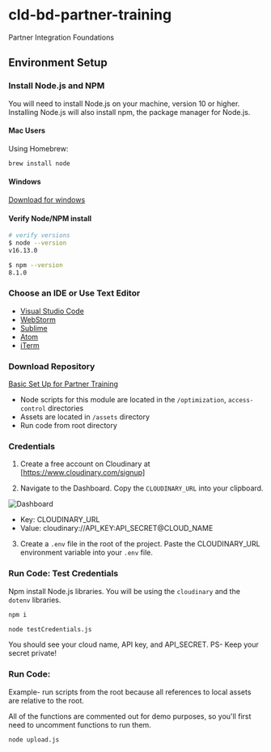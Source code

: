 # cld-bd-partner-training
Partner Integration Foundations
## Environment Setup

### Install Node.js and NPM
You will need to install Node.js on your machine, version 10 or higher.
 Installing Node.js will also install npm, the package manager for Node.js.

#### Mac Users
Using Homebrew:

```bash
brew install node
```

#### Windows
[Download for windows](https://nodejs.org/en/download/)

#### Verify Node/NPM install

```bash
# verify versions
$ node --version
v16.13.0

$ npm --version
8.1.0
```

### Choose an IDE or Use Text Editor

- [Visual Studio Code](https://code.visualstudio.com/download) 
- [WebStorm](https://www.jetbrains.com/webstorm/) 
- [Sublime](https://www.sublimetext.com/) 
- [Atom](https://atom.io/) 
- [iTerm](https://iterm2.com/) 

### Download Repository

[Basic Set Up for Partner Training](https://github.com/cloudinary-training/cld-bd-partner-training)

- Node scripts for this module are located in the  `/optimization`, `access-control` directories
- Assets are located in `/assets` directory
- Run code from root directory 

### Credentials

1. Create a free account on Cloudinary at [https://www.cloudinary.com/signup]

2. Navigate to the Dashboard. Copy the `CLOUDINARY_URL` into your clipboard.

![Dashboard](/assets/env_variable.png)

- Key: CLOUDINARY_URL
- Value: cloudinary://API_KEY:API_SECRET@CLOUD_NAME


3. Create a `.env` file in the root of the project. Paste the CLOUDINARY_URL environment variable into your `.env` file.

### Run Code: Test Credentials

Npm install Node.js libraries. You will be using the `cloudinary` and the `dotenv` libraries.

```bash
npm i
```

```bash
node testCredentials.js
```
You should see your cloud name, API key, and API_SECRET. PS- Keep your secret private!

### Run Code:
Example- run scripts from the root because all references to local assets are relative to the root.

All of the functions are commented out for demo purposes, so you'll first need to uncomment functions to run them.

```bash
node upload.js
```

